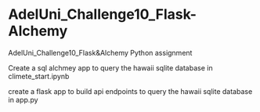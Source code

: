 # AdelUni_Challenge10_Flask-Alchemy
AdelUni_Challenge10_Flask&amp;Alchemy Python assignment


Create a sql alchmey app to query the hawaii sqlite database in climete_start.ipynb

create a flask app to build api endpoints to query the hawaii sqlite database in app.py
